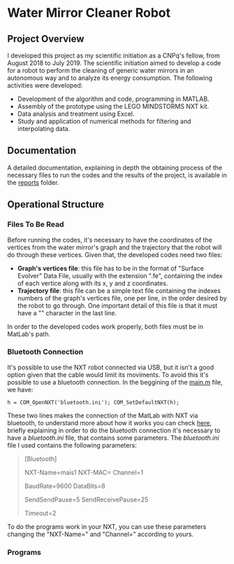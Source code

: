 # Water Mirror Cleaner Robot 

## Project Overview

I developed this project as my scientific initiation as a CNPq's fellow, from August 2018 to July 2019. The scientific initiation aimed to develop a code for a robot to perform the cleaning of generic water mirrors in an autonomous way and to analyze its energy consumption. The following activities were developed:

* Development of the algorithm and code, programming in MATLAB.
* Assembly of the prototype using the LEGO MINDSTORMS NXT kit.
* Data analysis and treatment using Excel.
* Study and application of numerical methods for filtering and interpolating data.

## Documentation

A detailed documentation, explaining in depth the obtaining process of the necessary files to run the codes and the results of the project, is available in the [reports](uol.com.br) folder. 

## Operational Structure

### Files To Be Read

Before running the codes, it's necessary to have the coordinates of the vertices from the water mirror's graph and the trajectory that the robot will do through these vertices. Given that, the developed codes need two files:

* __Graph's vertices file__: this file has to be in the format of "Surface Evolver" Data File, usually with the extension ".fe", containing the index of each vertice along with its x, y and z coordinates. 
* __Trajectory file__: this file can be a simple text file containing the indexes numbers of the graph's vertices file, one per line, in the order desired by the robot to go through. One important detail of this file is that it must have a "\" character in the last line.

In order to the developed codes work properly, both files must be in MatLab's path. 

### Bluetooth Connection

It's possible to use the NXT robot connected via USB, but it isn't a good option given that the cable would limit its moviments. To avoid this it's possible to use a bluetooth connection. In the beggining of the [main.m](https://github.com/Brunocds/cleaning-robot/blob/master/developed-codes/main.m) file, we have:

`h = COM_OpenNXT('bluetooth.ini');
COM_SetDefaultNXT(h);`

These two lines makes the connection of the MatLab with NXT via bluetooth, to understand more about how it works you can check [here](https://www.mindstorms.rwth-aachen.de/documents/downloads/doc/version-2.00/help/COM_OpenNXT.html), briefly explaining in order to do the bluetooth connection it's necessary to have a _bluetooth.ini_ file, that contains some parameters. The _bluetooth.ini_ file I used contains the following parameters:

>[Bluetooth]
>
>NXT-Name=mais1
>NXT-MAC=
>Channel=1
>
>BaudRate=9600
>DataBits=8
>
>SendSendPause=5
>SendReceivePause=25
>
>Timeout=2

To do the programs work in your NXT, you can use these parameters changing the "NXT-Name=" and "Channel=" according to yours.

### Programs
